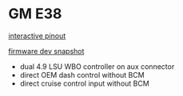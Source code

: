 # GM E38

[interactive pinout](https://rusefi.com/docs/pinouts/GM-E38/)

[firmware dev snapshot](https://rusefi.com/fw-private/rusefi_bundle_pnp-e38_obfuscated_public.zip)

* dual 4.9 LSU WBO controller on aux connector
* direct OEM dash control without BCM
* direct cruise control input without BCM


